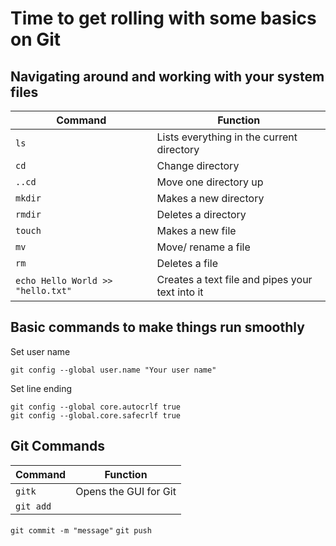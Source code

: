 # Time to get rolling with some basics on Git

## Navigating around and working with your system files 

Command | Function
------- | --------
```ls```| Lists everything in the current directory
```cd```| Change directory
```..cd```| Move one directory up
```mkdir```| Makes a new directory
```rmdir```| Deletes a directory
```touch```| Makes a new file
```mv```| Move/ rename a file
```rm```| Deletes a file
```echo Hello World >> "hello.txt"```| Creates a text file and pipes your text into it


## Basic commands to make things run smoothly  
Set user name

```
git config --global user.name "Your user name"
```

Set line ending
```
git config --global core.autocrlf true
git config --global.core.safecrlf true
```

## Git Commands

Command | Function
------- | --------
```gitk``` | Opens the GUI for Git
```git add```| 
```git commit -m "message"```
```git push```


